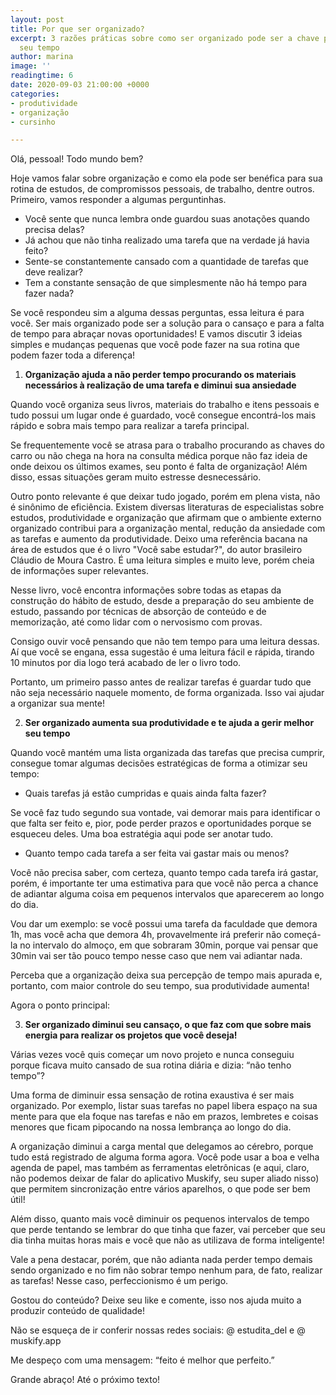 ```yaml
---
layout: post
title: Por que ser organizado?
excerpt: 3 razões práticas sobre como ser organizado pode ser a chave para otimizar
  seu tempo
author: marina
image: ''
readingtime: 6
date: 2020-09-03 21:00:00 +0000
categories:
- produtividade
- organização
- cursinho

---
```

Olá, pessoal! Todo mundo bem?

Hoje vamos falar sobre organização e como ela pode ser benéfica para sua rotina de estudos, de compromissos pessoais, de trabalho, dentre outros. Primeiro, vamos responder a algumas perguntinhas.

* Você sente que nunca lembra onde guardou suas anotações quando precisa delas?
* Já achou que não tinha realizado uma tarefa que na verdade já havia feito?
* Sente-se constantemente cansado com a quantidade de tarefas que deve realizar?
* Tem a constante sensação de que simplesmente não há tempo para fazer nada?

Se você respondeu sim a alguma dessas perguntas, essa leitura é para você. Ser mais organizado pode ser a solução para o cansaço e para a falta de tempo para abraçar novas oportunidades! E vamos discutir 3 ideias simples e mudanças pequenas que você pode fazer na sua rotina que podem fazer toda a diferença!

1. **Organização ajuda a não perder tempo procurando os materiais necessários à realização de uma tarefa e diminui sua ansiedade**

Quando você organiza seus livros, materiais do trabalho e itens pessoais e tudo possui um lugar onde é guardado, você consegue encontrá-los mais rápido e sobra mais tempo para realizar a tarefa principal.

Se frequentemente você se atrasa para o trabalho procurando as chaves do carro ou não chega na hora na consulta médica porque não faz ideia de onde deixou os últimos exames, seu ponto é falta de organização! Além disso, essas situações geram muito estresse desnecessário.

Outro ponto relevante é que deixar tudo jogado, porém em plena vista, não é sinônimo de eficiência. Existem diversas literaturas de especialistas sobre estudos, produtividade e organização que afirmam que o ambiente externo organizado contribui para a organização mental, redução da ansiedade com as tarefas e aumento da produtividade. Deixo uma referência bacana na área de estudos que é o livro "Você sabe estudar?", do autor brasileiro Cláudio de Moura Castro. É uma leitura simples e muito leve, porém cheia de informações super relevantes.

Nesse livro, você encontra informações sobre todas as etapas da construção do hábito de estudo, desde a preparação do seu ambiente de estudo, passando por técnicas de absorção de conteúdo e de memorização, até como lidar com o nervosismo com provas.

Consigo ouvir você pensando que não tem tempo para uma leitura dessas. Aí que você se engana, essa sugestão é uma leitura fácil e rápida, tirando 10 minutos por dia logo terá acabado de ler o livro todo.

Portanto, um primeiro passo antes de realizar tarefas é guardar tudo que não seja necessário naquele momento, de forma organizada. Isso vai ajudar a organizar sua mente!

2. **Ser organizado aumenta sua produtividade e te ajuda a gerir melhor seu tempo**

Quando você mantém uma lista organizada das tarefas que precisa cumprir, consegue tomar algumas decisões estratégicas de forma a otimizar seu tempo:

* Quais tarefas já estão cumpridas e quais ainda falta fazer?

Se você faz tudo segundo sua vontade, vai demorar mais para identificar o que falta ser feito e, pior, pode perder prazos e oportunidades porque se esqueceu deles. Uma boa estratégia aqui pode ser anotar tudo.

* Quanto tempo cada tarefa a ser feita vai gastar mais ou menos?

Você não precisa saber, com certeza, quanto tempo cada tarefa irá gastar, porém, é importante ter uma estimativa para que você não perca a chance de adiantar alguma coisa em pequenos intervalos que aparecerem ao longo do dia.

Vou dar um exemplo: se você possui uma tarefa da faculdade que demora 1h, mas você acha que demora 4h, provavelmente irá preferir não começá-la no intervalo do almoço, em que sobraram 30min, porque vai pensar que 30min vai ser tão pouco tempo nesse caso que nem vai adiantar nada.

Perceba que a organização deixa sua percepção de tempo mais apurada e, portanto, com maior controle do seu tempo, sua produtividade aumenta!

Agora o ponto principal:

3. **Ser organizado diminui seu cansaço, o que faz com que sobre mais energia para realizar os projetos que você deseja!**

Várias vezes você quis começar um novo projeto e nunca conseguiu porque ficava muito cansado de sua rotina diária e dizia: “não tenho tempo”?

Uma forma de diminuir essa sensação de rotina exaustiva é ser mais organizado. Por exemplo, listar suas tarefas no papel libera espaço na sua mente para que ela foque nas tarefas e não em prazos, lembretes e coisas menores que ficam pipocando na nossa lembrança ao longo do dia.

A organização diminui a carga mental que delegamos ao cérebro, porque tudo está registrado de alguma forma agora. Você pode usar a boa e velha agenda de papel, mas também as ferramentas eletrônicas (e aqui, claro, não podemos deixar de falar do aplicativo Muskify, seu super aliado nisso) que permitem sincronização entre vários aparelhos, o que pode ser bem útil!

Além disso, quanto mais você diminuir os pequenos intervalos de tempo que perde tentando se lembrar do que tinha que fazer, vai perceber que seu dia tinha muitas horas mais e você que não as utilizava de forma inteligente!

Vale a pena destacar, porém, que não adianta nada perder tempo demais sendo organizado e no fim não sobrar tempo nenhum para, de fato, realizar as tarefas! Nesse caso, perfeccionismo é um perigo.

Gostou do conteúdo? Deixe seu like e comente, isso nos ajuda muito a produzir conteúdo de qualidade!

Não se esqueça de ir conferir nossas redes sociais: @ estudita_del e @ muskify.app

Me despeço com uma mensagem: “feito é melhor que perfeito.”

Grande abraço! Até o próximo texto!